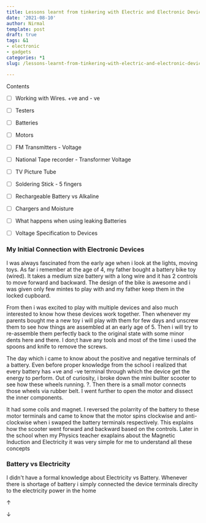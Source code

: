```yaml
---
title: Lessons learnt from tinkering with Electric and Electronic Devices
date: '2021-08-10'
author: Nirmal
template: post
draft: true
tags: &1
- electronic
- gadgets
categories: *1
slug: /lessons-learnt-from-tinkering-with-electric-and-electronic-devices

---
```


Contents

- [ ] Working with Wires. +ve and - ve
- [ ] Testers
- [ ] Batteries
- [ ] Motors
- [ ] FM Transmitters - Voltage
- [ ] National Tape recorder - Transformer Voltage
- [ ] TV Picture Tube
- [ ] Soldering Stick - 5 fingers
- [ ] Rechargeable Battery vs Alkaline
- [ ] Chargers and Moisture
- [ ] What happens when using leaking Batteries
- [ ] Voltage Specification to Devices



### My Initial Connection with Electronic Devices

I was always fascinated from the early age when i look at the lights, moving toys. As far i remember at the age of 4, my father bought a battery bike toy (wired). It takes a medium size battery with a long wire and it has 2 controls to move forward and backward. The design of the bike is awesome and i was given only few mintes to play with and my father keep them in the locked cupboard.

From then i was excited to play with multiple devices and also much interested to know how these devices work together. Then whenever my parents bought me a new toy i will play with them for few days and unscrew them to see how things are assembled at an early age of 5. Then i will try to re-assemble them perfectly back to the original state with some minor dents here and there. I don;t have any tools and most of the time i used the spoons and knife to remove the screws.

The day which i came to know about the positive and negative terminals of a battery. Even before proper knowledge from the school i realized that every battery has +ve and -ve terminal through which the device get the energy to perform. Out of curiosity, i broke down the mini bullter scooter to see how these wheels running. ?. Then there is a small motor connects those wheels via rubber belt. I went further to open the motor and dissect the inner components.

It had some coils and magnet. I reversed the polarrity of the battery to these motor terminals and came to know that the motor spins clockwise and anti-clockwise when i swaped the battery terminals respectively. This explains how the scooter went forward and backward based on the controls. Later in the school when my Physics teacher exaplains about the Magnetic Induction and Electricity it was very simple for me to understand all these concepts

### Battery vs Electricity

I didn't have a formal knowledge about Electricity vs Battery. Whenever there is shortage of battery i simply connected the device terminals direclty to the electricity power in the home

↑



↓




















